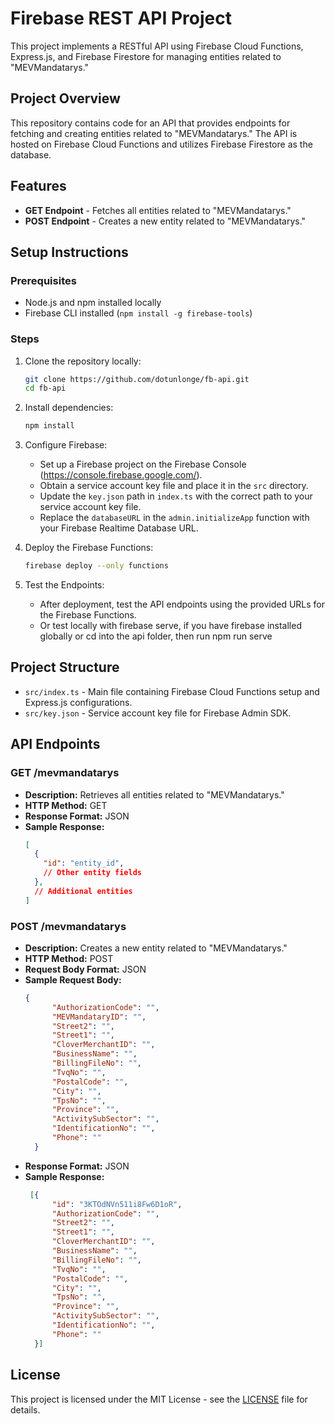 # Firebase REST API Project

This project implements a RESTful API using Firebase Cloud Functions, Express.js, and Firebase Firestore for managing entities related to "MEVMandatarys."

## Project Overview

This repository contains code for an API that provides endpoints for fetching and creating entities related to "MEVMandatarys." The API is hosted on Firebase Cloud Functions and utilizes Firebase Firestore as the database.

## Features

- **GET Endpoint** - Fetches all entities related to "MEVMandatarys."
- **POST Endpoint** - Creates a new entity related to "MEVMandatarys."

## Setup Instructions

### Prerequisites

- Node.js and npm installed locally
- Firebase CLI installed (`npm install -g firebase-tools`)

### Steps

1. Clone the repository locally:

   ```bash
   git clone https://github.com/dotunlonge/fb-api.git
   cd fb-api
   ```

2. Install dependencies:

   ```bash
   npm install
   ```

3. Configure Firebase:
   
   - Set up a Firebase project on the Firebase Console (https://console.firebase.google.com/).
   - Obtain a service account key file and place it in the `src` directory.
   - Update the `key.json` path in `index.ts` with the correct path to your service account key file.
   - Replace the `databaseURL` in the `admin.initializeApp` function with your Firebase Realtime Database URL.

4. Deploy the Firebase Functions:

   ```bash
   firebase deploy --only functions
   ```

5. Test the Endpoints:
   
   - After deployment, test the API endpoints using the provided URLs for the Firebase Functions.
   - Or test locally with firebase serve, if you have firebase installed globally or cd into the api folder, then run npm run serve

## Project Structure

- `src/index.ts` - Main file containing Firebase Cloud Functions setup and Express.js configurations.
- `src/key.json` - Service account key file for Firebase Admin SDK.

## API Endpoints

### GET /mevmandatarys

- **Description:** Retrieves all entities related to "MEVMandatarys."
- **HTTP Method:** GET
- **Response Format:** JSON
- **Sample Response:** 
  ```json
  [
    {
      "id": "entity_id",
      // Other entity fields
    },
    // Additional entities
  ]
  ```

### POST /mevmandatarys

- **Description:** Creates a new entity related to "MEVMandatarys."
- **HTTP Method:** POST
- **Request Body Format:** JSON
- **Sample Request Body:**
  ```json
  {
        "AuthorizationCode": "",
        "MEVMandataryID": "",
        "Street2": "",
        "Street1": "",
        "CloverMerchantID": "",
        "BusinessName": "",
        "BillingFileNo": "",
        "TvqNo": "",
        "PostalCode": "",
        "City": "",
        "TpsNo": "",
        "Province": "",
        "ActivitySubSector": "",
        "IdentificationNo": "",
        "Phone": ""
    }
  ```
- **Response Format:** JSON
- **Sample Response:**
  ```json
   [{
        "id": "3KTOdNVn511i8Fw6D1oR",
        "AuthorizationCode": "",
        "Street2": "",
        "Street1": "",
        "CloverMerchantID": "",
        "BusinessName": "",
        "BillingFileNo": "",
        "TvqNo": "",
        "PostalCode": "",
        "City": "",
        "TpsNo": "",
        "Province": "",
        "ActivitySubSector": "",
        "IdentificationNo": "",
        "Phone": ""
    }]
  ```

## License

This project is licensed under the MIT License - see the [LICENSE](LICENSE) file for details.
